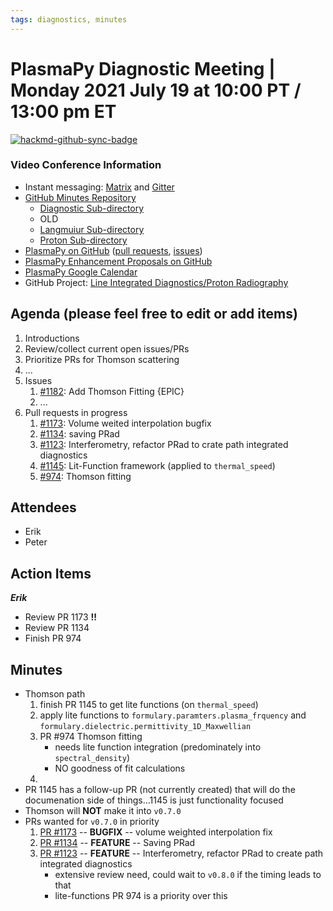 ```yaml
---
tags: diagnostics, minutes
---
```


# PlasmaPy Diagnostic Meeting | Monday 2021 July 19 at 10:00 PT / 13:00 pm ET

[![hackmd-github-sync-badge](https://hackmd.io/QD7z65dqTByMdQEn77BcbA/badge)](https://hackmd.io/QD7z65dqTByMdQEn77BcbA)


### Video Conference Information
* Instant messaging: [Matrix](https://element.im/app/#/room/#plasmapy:openastronomy.org) and [Gitter](https://gitter.im/PlasmaPy/Lobby)
* [GitHub Minutes Repository](https://github.com/PlasmaPy/plasmapy-project/tree/master/minutes)
    * [Diagnostic Sub-directory](https://github.com/PlasmaPy/plasmapy-project/tree/master/minutes/diagnostic)
    * OLD
    * [Langmuiur Sub-directory](https://github.com/PlasmaPy/plasmapy-project/tree/master/minutes/langmuir_diagnostic)
    * [Proton Sub-directory](https://github.com/PlasmaPy/plasmapy-project/tree/master/minutes/proton_radiography)
* [PlasmaPy on GitHub](https://github.com/PlasmaPy/plasmapy) ([pull requests](https://github.com/PlasmaPy/plasmapy/pulls), [issues](https://github.com/PlasmaPy/plasmapy/issues))
* [PlasmaPy Enhancement Proposals on GitHub](https://github.com/PlasmaPy/PlasmaPy-PLEPs)
* [PlasmaPy Google Calendar](https://calendar.google.com/calendar?cid=bzVsb3ZkcW0zaWxsam00ZTlrMDd2cmw5bWdAZ3JvdXAuY2FsZW5kYXIuZ29vZ2xlLmNvbQ)
* GitHub Project: [Line Integrated Diagnostics/Proton Radiography](https://github.com/PlasmaPy/PlasmaPy/projects/21)

## Agenda (please feel free to edit or add items)

1. Introductions
2. Review/collect current open issues/PRs
3. Prioritize PRs for Thomson scattering
4. ...
5. Issues
    1. [#1182](https://github.com/PlasmaPy/PlasmaPy/issues/1182): Add Thomson Fitting {EPIC}
    2. ...
6. Pull requests in progress 
    1. [#1173](https://github.com/PlasmaPy/PlasmaPy/pull/1173): Volume weited interpolation bugfix
    2. [#1134](https://github.com/PlasmaPy/PlasmaPy/pull/1134): saving PRad
    3. [#1123](https://github.com/PlasmaPy/PlasmaPy/pull/1123): Interferometry, refactor PRad to crate path integrated diagnostics
    4. [#1145](https://github.com/PlasmaPy/PlasmaPy/pull/1145): Lit-Function framework (applied to `thermal_speed`)
    5. [#974](https://github.com/PlasmaPy/PlasmaPy/pull/974): Thomson fitting

## Attendees

* Erik
* Peter

## Action Items

***Erik***
* Review PR 1173 **!!**
* Review PR 1134
* Finish PR 974

## Minutes

* Thomson path
    1. finish PR 1145 to get lite functions (on `thermal_speed`)
    2. apply lite functions to `formulary.paramters.plasma_frquency` and `formulary.dielectric.permittivity_1D_Maxwellian`
    3. PR #974 Thomson fitting
        * needs lite function integration (predominately into `spectral_density`)
        * NO goodness of fit calculations
    4. 
* PR 1145 has a follow-up PR (not currently created) that will do the documenation side of things...1145 is just functionality focused
* Thomson will **NOT** make it into `v0.7.0`
* PRs wanted for `v0.7.0` in priority
    1. [PR #1173](https://github.com/PlasmaPy/PlasmaPy/pull/1173) -- **BUGFIX** -- volume weighted interpolation fix
    2. [PR #1134](https://github.com/PlasmaPy/PlasmaPy/pull/1134) -- **FEATURE** -- Saving PRad
    3. [PR #1123](https://github.com/PlasmaPy/PlasmaPy/pull/1123) -- **FEATURE** -- Interferometry, refactor PRad to create path integrated diagnostics
        * extensive review need, could wait to `v0.8.0` if the timing leads to that
        * lite-functions PR 974 is a priority over this

